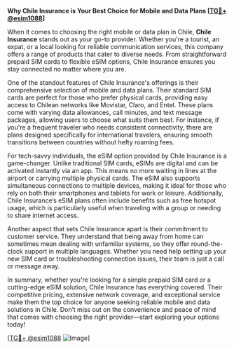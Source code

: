 **Why Chile Insurance is Your Best Choice for Mobile and Data Plans [[TG💪+ @esim1088](https://t.me/s/esim1088)]**

When it comes to choosing the right mobile or data plan in Chile, **Chile Insurance** stands out as your go-to provider. Whether you're a tourist, an expat, or a local looking for reliable communication services, this company offers a range of products that cater to diverse needs. From straightforward prepaid SIM cards to flexible eSIM options, Chile Insurance ensures you stay connected no matter where you are.

One of the standout features of Chile Insurance's offerings is their comprehensive selection of mobile and data plans. Their standard SIM cards are perfect for those who prefer physical cards, providing easy access to Chilean networks like Movistar, Claro, and Entel. These plans come with varying data allowances, call minutes, and text message packages, allowing users to choose what suits them best. For instance, if you're a frequent traveler who needs consistent connectivity, there are plans designed specifically for international travelers, ensuring smooth transitions between countries without hefty roaming fees.

For tech-savvy individuals, the eSIM option provided by Chile Insurance is a game-changer. Unlike traditional SIM cards, eSIMs are digital and can be activated instantly via an app. This means no more waiting in lines at the airport or carrying multiple physical cards. The eSIM also supports simultaneous connections to multiple devices, making it ideal for those who rely on both their smartphones and tablets for work or leisure. Additionally, Chile Insurance’s eSIM plans often include benefits such as free hotspot usage, which is particularly useful when traveling with a group or needing to share internet access.

Another aspect that sets Chile Insurance apart is their commitment to customer service. They understand that being away from home can sometimes mean dealing with unfamiliar systems, so they offer round-the-clock support in multiple languages. Whether you need help setting up your new SIM card or troubleshooting connection issues, their team is just a call or message away.

In summary, whether you're looking for a simple prepaid SIM card or a cutting-edge eSIM solution, Chile Insurance has everything covered. Their competitive pricing, extensive network coverage, and exceptional service make them the top choice for anyone seeking reliable mobile and data solutions in Chile. Don’t miss out on the convenience and peace of mind that comes with choosing the right provider—start exploring your options today!

[[TG💪+ @esim1088](https://t.me/s/esim1088) ![Image](https://i.postimg.cc/Y0z9fWf4/image.png)]